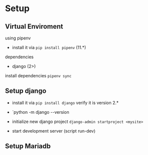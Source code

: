 # Setup

## Virtual Enviroment

using pipenv
- install it via `pip install pipenv` (11.*)

dependencies
- django (2>)

install dependencies
`pipenv sync`

## Setup django

- install it via `pip install django`
verify it is version 2.*
- `python -m django --version

- initialize new django project
`django-admin startproject <mysite>`

- start development server (script run-dev)

## Setup Mariadb